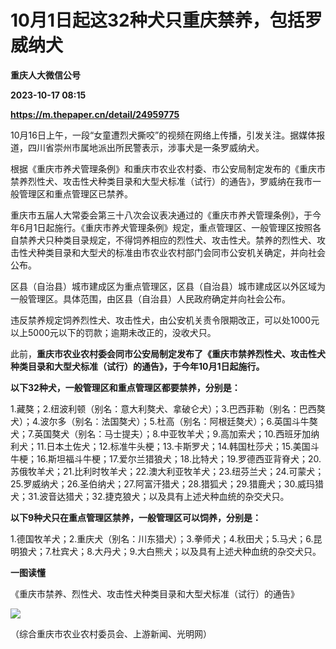 # 10月1日起这32种犬只重庆禁养，包括罗威纳犬
**重庆人大微信公号**

**2023-10-17 08:15**

**https://m.thepaper.cn/detail/24959775**

10月16日上午，一段“女童遭烈犬撕咬”的视频在网络上传播，引发关注。据媒体报道，四川省崇州市属地派出所民警表示，涉事犬是一条罗威纳犬。

根据《重庆市养犬管理条例》和重庆市农业农村委、市公安局制定发布的《重庆市禁养烈性犬、攻击性犬种类目录和大型犬标准（试行）的通告》，罗威纳在我市一般管理区和重点管理区已禁养。

重庆市五届人大常委会第三十八次会议表决通过的《重庆市养犬管理条例》，于今年6月1日起施行。《重庆市养犬管理条例》规定，重点管理区、一般管理区按照各自禁养犬只种类目录规定，不得饲养相应的烈性犬、攻击性犬。禁养的烈性犬、攻击性犬种类目录和大型犬的标准由市农业农村部门会同市公安机关确定，并向社会公布。

区县（自治县）城市建成区为重点管理区，区县（自治县）城市建成区以外区域为一般管理区。具体范围，由区县（自治县）人民政府确定并向社会公布。

违反禁养规定饲养烈性犬、攻击性犬，由公安机关责令限期改正，可以处1000元以上5000元以下的罚款；逾期未改正的，没收犬只。

此前，**重庆市农业农村委会同市公安局制定发布了《重庆市禁养烈性犬、攻击性犬种类目录和大型犬标准（试行）的通告》，于今年10月1日起施行。**

**以下32种犬，一般管理区和重点管理区都要禁养，分别是：**

1.藏獒；2.纽波利顿（别名：意大利獒犬、拿破仑犬）；3.巴西菲勒（别名：巴西獒犬）；4.波尔多（别名：法国獒犬）；5.杜高（别名：阿根廷獒犬）；6.英国斗牛獒犬；7.英国獒犬（别名：马士提夫）；8.中亚牧羊犬；9.高加索犬；10.西班牙加纳利犬；11.日本土佐犬；12.标准牛头梗；13.卡斯罗犬；14.韩国杜莎犬；15.美国斗牛梗；16.斯坦福斗牛梗；17.爱尔兰猎狼犬；18.比特犬；19.罗德西亚背脊犬；20.苏俄牧羊犬；21.比利时牧羊犬；22.澳大利亚牧羊犬；23.纽芬兰犬；24.可蒙犬；25.罗威纳犬；26.圣伯纳犬；27.阿富汗猎犬；28.猎狐犬；29.猎鹿犬；30.威玛猎犬；31.波音达猎犬；32.捷克狼犬；以及具有上述犬种血统的杂交犬只。

**以下9种犬只在重点管理区禁养，一般管理区可以饲养，分别是：**

1.德国牧羊犬；2.重庆犬（别名：川东猎犬）；3.拳师犬；4.秋田犬；5.马犬；6.昆明狼犬；7.杜宾犬；8.大丹犬；9.大白熊犬；以及具有上述犬种血统的杂交犬只。

**一图读懂**

《重庆市禁养、烈性犬、攻击性犬种类目录和大型犬标准（试行）的通告》

![](https://imagecloud.thepaper.cn/thepaper/image/274/444/928.jpg)

（综合重庆市农业农村委员会、上游新闻、光明网）